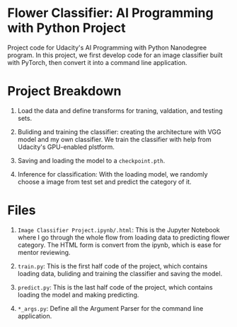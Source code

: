 # Flower Classifier: AI Programming with Python Project

Project code for Udacity's AI Programming with Python Nanodegree program. In this project, we first develop code for an image classifier built with PyTorch, then convert it into a command line application.


# Project Breakdown

1. Load the data and define transforms for traning, valdation, and testing sets.

2. Buliding and training the classifier: creating the architecture with VGG model and my own classifier. We train the classifier with help from Udacity's GPU-enabled plstform.

3. Saving and loading the model to a `checkpoint.pth`.

4. Inference for classification: With the loading model, we randomly choose a image from test set and predict the category of it.


# Files

1. `Image Classifier Project.ipynb/.html`: This is the Jupyter Notebook where I go through the whole flow from loading data to predicting flower category. The HTML form is convert from the ipynb, which is ease for mentor reviewing.

2. `train.py`: This is the first half code of the project, which contains loading data, buliding and training the classifier and saving the model.

3. `predict.py`: This is the last half code of the project, which contains loading the model and making predicting.

4. `*_args.py`: Define all the Argument Parser for the command line application. 

